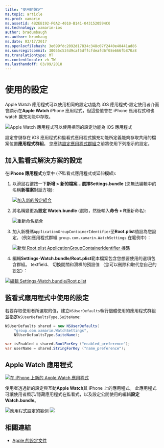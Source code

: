 ```yaml
---
title: "使用的設定"
ms.topic: article
ms.prod: xamarin
ms.assetid: 4B2EB192-F0A2-4010-B141-0431520594C0
ms.technology: xamarin-ios
author: bradumbaugh
ms.author: brumbaug
ms.date: 03/17/2017
ms.openlocfilehash: 3e699fdc2092d17834c348c07f2440e40441ad86
ms.sourcegitcommit: 30055c534d9caf5dffcfdeafd6f08e666fb870a8
ms.translationtype: MT
ms.contentlocale: zh-TW
ms.lasthandoff: 03/09/2018
---
```

# <a name="working-with-settings"></a>使用的設定

Apple Watch 應用程式可以使用相同的設定功能為 iOS 應用程式-設定使用者介面會顯示在**Apple Watch** iPhone 應用程式，但這些值會在 iPhone 應用程式和也 watch 擴充功能中存取。

![](settings-images/intro.png "Apple Watch 應用程式可以使用相同的設定功能為 iOS 應用程式")

設定會儲存在 iOS 應用程式和監看式應用程式擴充功能所定義能夠存取共用的檔案位置**應用程式群組**。 您應該[設定應用程式群組](~/ios/watchos/app-fundamentals/app-groups.md)之前將使用下列指示的設定。

## <a name="add-settings-in-a-watch-solution"></a>加入監看式解決方案的設定

在**iPhone 應用程式**方案中 (*不*監看式應用程式或延伸模組):

1. 以滑鼠右鍵按一下**新增 > 新的檔案...**選擇**Settings.bundle** (您無法編輯中的名稱**新檔案**對話方塊):

   [![](settings-images/settings-add-sml.png "加入新的設定組合")](settings-images/settings-add.png#lightbox)

2. 將名稱變更為**設定 Watch.bundle** (選取，然後輸入**命令 + R**重新命名):

   ![](settings-images/settings-rename.png "重新命名組合")

3. 加入新機碼`ApplicationGroupContainerIdentifier`至**Root.plist**值設為您設定，（例如應用程式群組 `group.com.xamarin.WatchSettings` 在範例中）：

   [ ![](settings-images/settings-appgroup-sml.png "新增 Root.plist ApplicationGroupContainerIdentifier 機碼")](settings-images/settings-appgroup.png#lightbox)

4. 編輯**Settings-Watch.bundle/Root.plist**範本檔案包含您想要使用的選項包含群組。
  textfield、 切換開關和滑桿的預設值 （您可以刪除和取代您自己的設定）：

  [![](settings-images/rootplist-sml.png "編輯 Settings-Watch.bundle/Root.plist")](settings-images/rootplist.png#lightbox)


## <a name="use-settings-in-the-watch-app"></a>監看式應用程式中使用的設定

若要存取使用者所選取的值，建立`NSUserDefaults`執行個體使用的應用程式群組並指定`NSUserDefaultsType.SuiteName`:

```csharp
NSUserDefaults shared = new NSUserDefaults(
    "group.com.xamarin.WatchSettings",
    NSUserDefaultsType.SuiteName);

var isEnabled = shared.BoolForKey ("enabled_preference");
var userName = shared.StringForKey ("name_preference");
```

## <a name="apple-watch-app"></a>Apple Watch 應用程式

[![](settings-images/settings-app-sml.png "在 iPhone 上新的 Apple Watch 應用程式")](settings-images/settings-app.png#lightbox)

使用者透過新的設定與互動**Apple Watch**其 iPhone 上的應用程式。 此應用程式可讓使用者顯示/隱藏應用程式在監看式，以及設定公開使用的編輯**設定 Watch.bundle**。

![](settings-images/applewatch-1.png "應用程式設定的範例") ![ ](settings-images/applewatch-2.png "應用程式設定的範例")



## <a name="related-links"></a>相關連結

- [Apple 的設定文件](https://developer.apple.com/library/prerelease/ios/documentation/General/Conceptual/WatchKitProgrammingGuide/Settings.html#//apple_ref/doc/uid/TP40014969-CH22-SW1)

